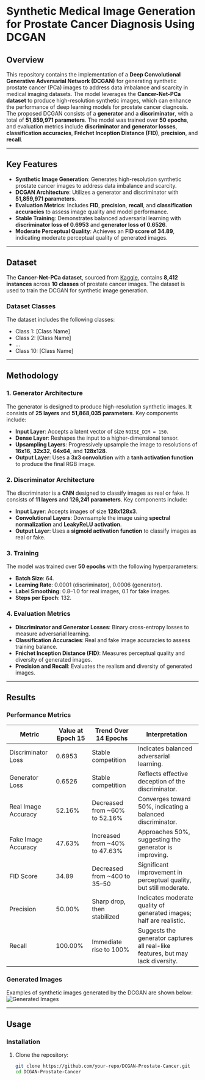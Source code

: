 # Synthetic Medical Image Generation for Prostate Cancer Diagnosis Using DCGAN

## Overview
This repository contains the implementation of a **Deep Convolutional Generative Adversarial Network (DCGAN)** for generating synthetic prostate cancer (PCa) images to address data imbalance and scarcity in medical imaging datasets. The model leverages the **Cancer-Net-PCa dataset** to produce high-resolution synthetic images, which can enhance the performance of deep learning models for prostate cancer diagnosis. The proposed DCGAN consists of a **generator** and a **discriminator**, with a total of **51,859,971 parameters**. The model was trained over **50 epochs**, and evaluation metrics include **discriminator and generator losses**, **classification accuracies**, **Fréchet Inception Distance (FID)**, **precision**, and **recall**.

---

## Key Features
- **Synthetic Image Generation**: Generates high-resolution synthetic prostate cancer images to address data imbalance and scarcity.
- **DCGAN Architecture**: Utilizes a generator and discriminator with **51,859,971 parameters**.
- **Evaluation Metrics**: Includes **FID**, **precision**, **recall**, and **classification accuracies** to assess image quality and model performance.
- **Stable Training**: Demonstrates balanced adversarial learning with **discriminator loss of 0.6953** and **generator loss of 0.6526**.
- **Moderate Perceptual Quality**: Achieves an **FID score of 34.89**, indicating moderate perceptual quality of generated images.

---

## Dataset
The **Cancer-Net-PCa dataset**, sourced from [Kaggle](https://www.kaggle.com/datasets/cancer-net-pca), contains **8,412 instances** across **10 classes** of prostate cancer images. The dataset is used to train the DCGAN for synthetic image generation.

### Dataset Classes
The dataset includes the following classes:
- Class 1: [Class Name]
- Class 2: [Class Name]
- ...
- Class 10: [Class Name]

---

## Methodology
### 1. **Generator Architecture**
The generator is designed to produce high-resolution synthetic images. It consists of **25 layers** and **51,868,035 parameters**. Key components include:
- **Input Layer**: Accepts a latent vector of size `NOISE_DIM = 150`.
- **Dense Layer**: Reshapes the input to a higher-dimensional tensor.
- **Upsampling Layers**: Progressively upsample the image to resolutions of **16x16**, **32x32**, **64x64**, and **128x128**.
- **Output Layer**: Uses a **3x3 convolution** with a **tanh activation function** to produce the final RGB image.

### 2. **Discriminator Architecture**
The discriminator is a **CNN** designed to classify images as real or fake. It consists of **11 layers** and **126,241 parameters**. Key components include:
- **Input Layer**: Accepts images of size **128x128x3**.
- **Convolutional Layers**: Downsample the image using **spectral normalization** and **LeakyReLU activation**.
- **Output Layer**: Uses a **sigmoid activation function** to classify images as real or fake.

### 3. **Training**
The model was trained over **50 epochs** with the following hyperparameters:
- **Batch Size**: 64.
- **Learning Rate**: 0.0001 (discriminator), 0.0006 (generator).
- **Label Smoothing**: 0.8–1.0 for real images, 0.1 for fake images.
- **Steps per Epoch**: 132.

### 4. **Evaluation Metrics**
- **Discriminator and Generator Losses**: Binary cross-entropy losses to measure adversarial learning.
- **Classification Accuracies**: Real and fake image accuracies to assess training balance.
- **Fréchet Inception Distance (FID)**: Measures perceptual quality and diversity of generated images.
- **Precision and Recall**: Evaluates the realism and diversity of generated images.

---

## Results
### Performance Metrics
| Metric                  | Value at Epoch 15 | Trend Over 14 Epochs          | Interpretation                                                                 |
|-------------------------|-------------------|-------------------------------|--------------------------------------------------------------------------------|
| Discriminator Loss      | 0.6953           | Stable competition            | Indicates balanced adversarial learning.                                       |
| Generator Loss          | 0.6526           | Stable competition            | Reflects effective deception of the discriminator.                             |
| Real Image Accuracy     | 52.16%           | Decreased from ~60% to 52.16% | Converges toward 50%, indicating a balanced discriminator.                     |
| Fake Image Accuracy     | 47.63%           | Increased from ~40% to 47.63% | Approaches 50%, suggesting the generator is improving.                         |
| FID Score               | 34.89            | Decreased from ~400 to 35–50  | Significant improvement in perceptual quality, but still moderate.             |
| Precision               | 50.00%           | Sharp drop, then stabilized   | Indicates moderate quality of generated images; half are realistic.            |
| Recall                  | 100.00%          | Immediate rise to 100%        | Suggests the generator captures all real-like features, but may lack diversity. |

### Generated Images
Examples of synthetic images generated by the DCGAN are shown below:
![Generated Images](path/to/generated_images.png)

---

## Usage
### Installation
1. Clone the repository:
   ```bash
   git clone https://github.com/your-repo/DCGAN-Prostate-Cancer.git
   cd DCGAN-Prostate-Cancer
